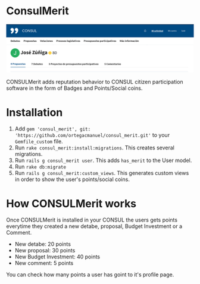 # ConsulMerit

![ConsulMerit](https://raw.githubusercontent.com/ortegacmanuel/consul_merit/master/docs/consul_merit.png)

CONSULMerit adds reputation behavior to CONSUL citizen participation software in the form of Badges and Points/Social coins.

# Installation

1. Add `gem 'consul_merit', git: 'https://github.com/ortegacmanuel/consul_merit.git'` to your `Gemfile_custom` file.
2. Run `rake consul_merit:install:migrations`. This creates several migrations.
3. Run `rails g consul_merit user`. This adds `has_merit` to the User model.
4. Run `rake db:migrate`
5. Run `rails g consul_merit:custom_views`. This generates custom views in order to show the user's points/social coins.

# How CONSULMerit works

Once CONSULMerit is installed in your CONSUL the users gets points everytime they created a new detabe, proposal, Budget Investment or a Comment.

- New detabe: 20 points
- New proposal: 30 points
- New Budget Investment: 40 points
- New comment: 5 points

You can check how many points a user has goint to it's profile page.
